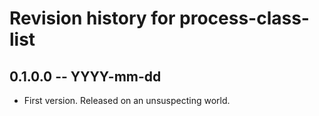 # Revision history for process-class-list

## 0.1.0.0 -- YYYY-mm-dd

* First version. Released on an unsuspecting world.
